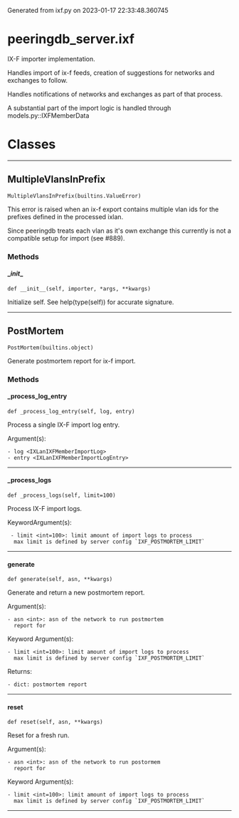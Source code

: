 Generated from ixf.py on 2023-01-17 22:33:48.360745

# peeringdb_server.ixf

IX-F importer implementation.

Handles import of ix-f feeds, creation of suggestions for networks and exchanges
to follow.

Handles notifications of networks and exchanges as part of that process.

A substantial part of the import logic is handled through models.py::IXFMemberData

# Classes
---

## MultipleVlansInPrefix

```
MultipleVlansInPrefix(builtins.ValueError)
```

This error is raised when an ix-f export contains
multiple vlan ids for the prefixes defined in the processed ixlan.

Since peeringdb treats each vlan as it's own exchange this currently
is not a compatible setup for import (see #889).


### Methods

#### \__init__
`def __init__(self, importer, *args, **kwargs)`

Initialize self.  See help(type(self)) for accurate signature.

---

## PostMortem

```
PostMortem(builtins.object)
```

Generate postmortem report for ix-f import.


### Methods

#### _process_log_entry
`def _process_log_entry(self, log, entry)`

Process a single IX-F import log entry.

Argument(s):

    - log <IXLanIXFMemberImportLog>
    - entry <IXLanIXFMemberImportLogEntry>

---
#### _process_logs
`def _process_logs(self, limit=100)`

Process IX-F import logs.

KeywordArgument(s):

     - limit <int=100>: limit amount of import logs to process
      max limit is defined by server config `IXF_POSTMORTEM_LIMIT`

---
#### generate
`def generate(self, asn, **kwargs)`

Generate and return a new postmortem report.

Argument(s):

    - asn <int>: asn of the network to run postmortem
      report for

Keyword Argument(s):

    - limit <int=100>: limit amount of import logs to process
      max limit is defined by server config `IXF_POSTMORTEM_LIMIT`

Returns:

    - dict: postmortem report

---
#### reset
`def reset(self, asn, **kwargs)`

Reset for a fresh run.

Argument(s):

    - asn <int>: asn of the network to run postormem
      report for

Keyword Argument(s):

    - limit <int=100>: limit amount of import logs to process
      max limit is defined by server config `IXF_POSTMORTEM_LIMIT`

---
